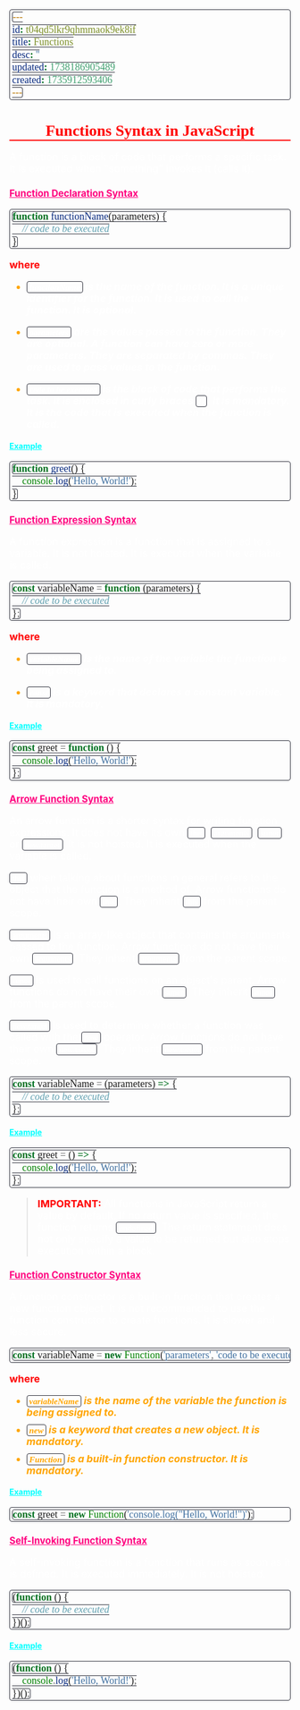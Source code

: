 ```yaml
---
id: t04qd5lkr9qhmmaok9ek8if
title: Functions
desc: ''
updated: 1738186905489
created: 1735912593406
---
```


<!--#region styles-->
<style>
    * { font-size: 18px; }
    h1 {
        color: red;
        font-weight: bold;
        border-bottom: 2px solid red; 
        font-family: 'Algerian';
        text-align: center;
        font-size: 2em;
    }
    h2 { 
        color: crimson; 
        font-weight: bold;
        font-family: 'Algerian'; 
        border-bottom: 2px solid crimson;
        font-size: 1.5em;
    }
    h3 { 
        color: rgb(255, 0, 127);
        font-weight: bold;
        text-decoration: underline;
        font-size: 1.2em;
        font-size: 1.2em;
    }
    h4 { 
        color: rgb(0, 255, 255);
        font-weight: bold;
        text-decoration: underline;
        font-size: 1em; 
    }
    h5 { 
        color: darkblue;
        font-weight: bold;
        font-style: italic;
        font-size: 0.9em;
    }
    code {
        font-family: 'Cascadia Code';
        border: 1px solid #282A36; 
        border-radius: 4px; 
        padding: 1px 4px; 
    }
    pre {
        font-family: 'Cascadia Code';
        border: 1px solid #282A36; 
        border-radius: 4px; 
        padding: 1px 4px; 
    }
    p { 
        font-style: 'Cascadia Code';
        color: white;
    }
    li { 
        margin-bottom: 10px;
        font-style: italic;
        font-weight: bold;
        color: orange;
    }
    ul { 
        margin-bottom: 10px;
        font-style: italic;
        font-weight: bold;
        color: orange;
    }
    b {
        font-weight: bold;
        color: rgb(255, 0, 0); 
    }
    u {
        text-decoration: underline;
        font-weight: bold;
        font-style: italic; 
    }
    a {
        color: #98c379;
        text-decoration: none;
    }
        a:hover {
        text-decoration: underline;
    }
    i {
        font-style: italic;
        color: yellow;
    }
</style>
<!--#endregion-->

# Functions Syntax in JavaScript

A function is a block of code that performs a specific task. It is executed when "something" invokes it (calls it).

### Function Declaration Syntax

```js
function functionName(parameters) {
    // code to be executed
}
```

<b>where</b>

-   `functionName` is the name of the function. It is a unique identifier for the function. It is used to call the function. It is optional.

-   `parameters` are the values passed to the function. They are optional. A function can have zero or more parameters. They are separated by commas. They are used to pass values to the function.
-   `code to be executed` is the block of code that performs the task. It is enclosed in curly braces `{}`. It is mandatory. It is the code that is executed when the function is called.

#### Example

```js
function greet() {
    console.log('Hello, World!');
}
```

### Function Expression Syntax

A function expression is a function that is assigned to a variable. It is not hoisted. It is executed when the variable is called.

```js
const variableName = function (parameters) {
    // code to be executed
};
```

<b>where</b>

-   `variableName` is the name of the variable the function is being assigned to.

-   `const` is a keyword that declares a constant variable. It is mandatory.

#### Example

```js
const greet = function () {
    console.log('Hello, World!');
};
```

### Arrow Function Syntax

An arrow function is a shorter syntax for writing function expressions. It does not have its own `this`, `arguments`, `super`, or `new.target`. It is not hoisted. It is executed when the variable is called.

`this` when talking about functions in general refers to the object that the function is a method of. Arrow functions do not have their own `this`. They inherit `this` from the parent scope.

`arguments` is an array-like object that contains the arguments passed to the function. Arrow functions do not have their own `arguments`. They inherit `arguments` from the parent scope.

`super` is used to call functions on an object's parent. Arrow functions do not have their own `super`. They inherit `super` from the parent scope.

`new.target` is used to determine whether a function was called with the `new` operator. Arrow functions do not have their own `new.target`. They inherit `new.target` from the parent scope.

```js
const variableName = (parameters) => {
    // code to be executed
};
```

#### Example

```js
const greet = () => {
    console.log('Hello, World!');
};
```

> <b>IMPORTANT:</b> All functions in JavaScript return a value by default. If no return value is specified, the function returns `undefined`.
> The return statement does not only specify a value to be returned but also stops execution within a block.

### Function Constructor Syntax

A function constructor is a built-in function that creates a new function object. It is not recommended to use the function constructor to create functions. It is slower and less secure.

```js
const variableName = new Function('parameters', 'code to be executed');
```

<b>where</b>

-   `variableName` is the name of the variable the function is being assigned to.
-   `new` is a keyword that creates a new object. It is mandatory.
-   `Function` is a built-in function constructor. It is mandatory.

#### Example

```js
const greet = new Function('console.log("Hello, World!")');
```

### Self-Invoking Function Syntax

A self-invoking function is a function that runs as soon as it is defined. It is executed immediately. It is not hoisted.

```js
(function () {
    // code to be executed
})();
```

#### Example

```js
(function () {
    console.log('Hello, World!');
})();
```
